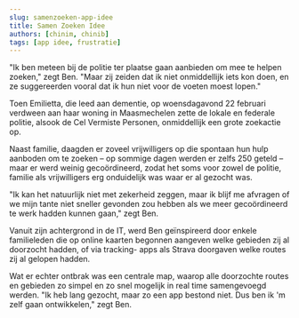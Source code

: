 ```yaml
---
slug: samenzoeken-app-idee
title: Samen Zoeken Idee
authors: [chinim, chinib]
tags: [app idee, frustratie]
---
```


&quot;Ik ben meteen bij de politie ter plaatse gaan aanbieden om mee te helpen zoeken,&quot; zegt
Ben. &quot;Maar zij zeiden dat ik niet onmiddellijk iets kon doen, en ze suggereerden vooral dat ik
hun niet voor de voeten moest lopen.&quot;

Toen Emilietta, die leed aan dementie, op woensdagavond 22 februari verdween aan haar
woning in Maasmechelen zette de lokale en federale politie, alsook de Cel Vermiste Personen, onmiddellijk een
grote zoekactie op. 

Naast familie, daagden er zoveel vrijwilligers op die spontaan hun hulp aanboden om te
zoeken – op sommige dagen werden er zelfs 250 geteld – maar er werd weinig
gecoördineerd, zodat het soms voor zowel de politie, familie als vrijwilligers erg onduidelijk
was waar er al gezocht was.

&quot;Ik kan het natuurlijk niet met zekerheid zeggen, maar ik blijf me afvragen of we mijn tante
niet sneller gevonden zou hebben als we meer gecoördineerd te werk hadden kunnen
gaan,&quot; zegt Ben.

Vanuit zijn achtergrond in de IT, werd Ben geïnspireerd door enkele familieleden die op
online kaarten begonnen aangeven welke gebieden zij al doorzocht hadden, of via tracking-
apps als Strava doorgaven welke routes zij al gelopen hadden.

Wat er echter ontbrak was een centrale map, waarop alle doorzochte routes en gebieden zo
simpel en zo snel mogelijk in real time samengevoegd werden. &quot;Ik heb lang gezocht, maar
zo een app bestond niet. Dus ben ik &#39;m zelf gaan ontwikkelen,&quot; zegt Ben.